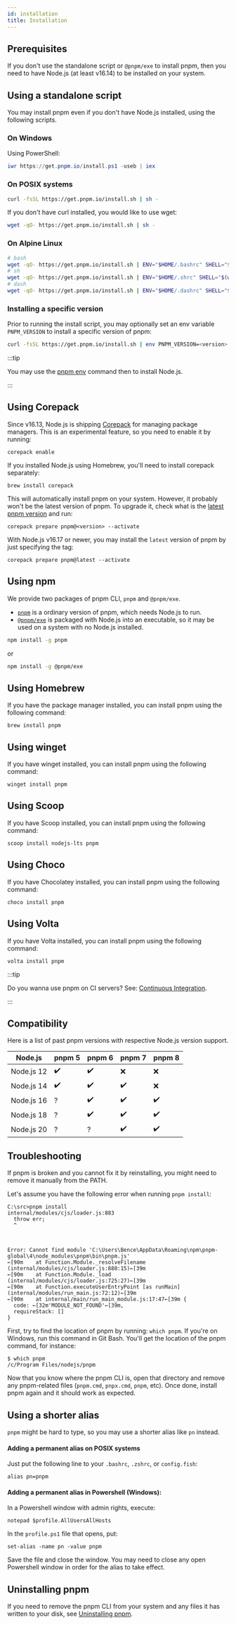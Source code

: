 ```yaml
---
id: installation
title: Installation
---
```


## Prerequisites

If you don't use the standalone script or `@pnpm/exe` to install pnpm, then you need to have Node.js (at least v16.14) to be installed on your system.

## Using a standalone script

You may install pnpm even if you don't have Node.js installed, using the following scripts.

### On Windows

Using PowerShell:

```powershell
iwr https://get.pnpm.io/install.ps1 -useb | iex
```

### On POSIX systems

```sh
curl -fsSL https://get.pnpm.io/install.sh | sh -
```

If you don't have curl installed, you would like to use wget:

```sh
wget -qO- https://get.pnpm.io/install.sh | sh -
```

### On Alpine Linux

```sh
# bash
wget -qO- https://get.pnpm.io/install.sh | ENV="$HOME/.bashrc" SHELL="$(which bash)" bash -
# sh
wget -qO- https://get.pnpm.io/install.sh | ENV="$HOME/.shrc" SHELL="$(which sh)" sh -
# dash
wget -qO- https://get.pnpm.io/install.sh | ENV="$HOME/.dashrc" SHELL="$(which dash)" dash -
```

### Installing a specific version

Prior to running the install script, you may optionally set an env variable `PNPM_VERSION` to install a specific version of pnpm:

```sh
curl -fsSL https://get.pnpm.io/install.sh | env PNPM_VERSION=<version> sh -
```

:::tip

You may use the [pnpm env] command then to install Node.js.

:::

## Using Corepack

Since v16.13, Node.js is shipping [Corepack](https://nodejs.org/api/corepack.html) for managing package managers. This is an experimental feature, so you need to enable it by running:

```
corepack enable
```

If you installed Node.js using Homebrew, you'll need to install corepack separately:

```
brew install corepack
```

This will automatically install pnpm on your system. However, it probably won't be the latest version of pnpm. To upgrade it, check what is the [latest pnpm version](https://github.com/pnpm/pnpm/releases/latest) and run:

```
corepack prepare pnpm@<version> --activate
```

With Node.js v16.17 or newer, you may install the `latest` version of pnpm by just specifying the tag:

```
corepack prepare pnpm@latest --activate
```

## Using npm

We provide two packages of pnpm CLI, `pnpm` and `@pnpm/exe`.

- [`pnpm`](https://www.npmjs.com/package/pnpm) is a ordinary version of pnpm, which needs Node.js to run.
- [`@pnpm/exe`](https://www.npmjs.com/package/@pnpm/exe) is packaged with Node.js into an executable, so it may be used on a system with no Node.js installed.


```sh
npm install -g pnpm
```

or

```sh
npm install -g @pnpm/exe
```

## Using Homebrew

If you have the package manager installed, you can install pnpm using the following command:

```
brew install pnpm
```

## Using winget

If you have winget installed, you can install pnpm using the following command:

```
winget install pnpm
```

## Using Scoop

If you have Scoop installed, you can install pnpm using the following command:

```
scoop install nodejs-lts pnpm
```

## Using Choco

If you have Chocolatey installed, you can install pnpm using the following command:

```
choco install pnpm
```

## Using Volta

If you have Volta installed, you can install pnpm using the following command:

```
volta install pnpm
```

:::tip

Do you wanna use pnpm on CI servers? See: [Continuous Integration](./continuous-integration.md).

:::

## Compatibility

Here is a list of past pnpm versions with respective Node.js version support.

| Node.js    | pnpm 5 | pnpm 6 | pnpm 7 | pnpm 8 |
|------------|--------|--------|--------|--------|
| Node.js 12 | ✔️      | ✔️      | ❌     | ❌     |
| Node.js 14 | ✔️      | ✔️      | ✔️      | ❌     |
| Node.js 16 | ?️      | ✔️      | ✔️      | ✔️      |
| Node.js 18 | ?️      | ✔️      | ✔️      | ✔️      |
| Node.js 20 | ?️      | ?      | ✔️      | ✔️      |

## Troubleshooting

If pnpm is broken and you cannot fix it by reinstalling, you might need to remove it manually from the PATH.

Let's assume you have the following error when running `pnpm install`:

```
C:\src>pnpm install
internal/modules/cjs/loader.js:883
  throw err;
  ^



Error: Cannot find module 'C:\Users\Bence\AppData\Roaming\npm\pnpm-global\4\node_modules\pnpm\bin\pnpm.js'
←[90m    at Function.Module._resolveFilename (internal/modules/cjs/loader.js:880:15)←[39m
←[90m    at Function.Module._load (internal/modules/cjs/loader.js:725:27)←[39m
←[90m    at Function.executeUserEntryPoint [as runMain] (internal/modules/run_main.js:72:12)←[39m
←[90m    at internal/main/run_main_module.js:17:47←[39m {
  code: ←[32m'MODULE_NOT_FOUND'←[39m,
  requireStack: []
}
```

First, try to find the location of pnpm by running: `which pnpm`. If you're on Windows, run this command in Git Bash.
You'll get the location of the pnpm command, for instance:

```
$ which pnpm
/c/Program Files/nodejs/pnpm
```

Now that you know where the pnpm CLI is, open that directory and remove any pnpm-related files (`pnpm.cmd`, `pnpx.cmd`, `pnpm`, etc).
Once done, install pnpm again and it should work as expected.

## Using a shorter alias

`pnpm` might be hard to type, so you may use a shorter alias like `pn` instead. 

#### Adding a permanent alias on POSIX systems

Just put the following line to your `.bashrc`, `.zshrc`, or `config.fish`:

```
alias pn=pnpm
```

#### Adding a permanent alias in Powershell (Windows):

In a Powershell window with admin rights, execute:

```
notepad $profile.AllUsersAllHosts
```

In the `profile.ps1` file that opens, put:

```
set-alias -name pn -value pnpm
```

Save the file and close the window. You may need to close any open Powershell window in order for the alias to take effect.

## Uninstalling pnpm

If you need to remove the pnpm CLI from your system and any files it has written to your disk, see [Uninstalling pnpm].

[Uninstalling pnpm]: ./uninstall.md
[pnpm env]: ./cli/env.md
